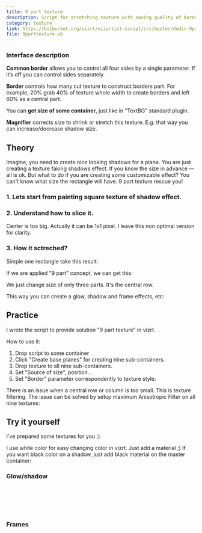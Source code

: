 ```yaml
---
title: 9 part texture
description: Script for stretching texture with saving quality of borders and corners.
category: texture
link: https://bitbucket.org/vizrt/vizartist-script/src/master/dudin-9parttexture/
file: 9parttexture.vb
---
```


<interface-description image="interface.png">

### Interface description

__Common border__ allows you to control all four sides by a single parameter. If it’s off you can control sides separately.

__Border__ controls how many cut texture to construct borders part. For example, 20% grab 40% of texture whole width to create borders and left 60% as a central part.

You can __get size of some container__, just like in “TextBG” standard plugin.

__Magnifier__ corrects size to shrink or stretch this texture. E.g. that way you can increase/decrease shadow size.

</interface-description>

<media-youtube url="https://www.youtube.com/embed/AbJf5V1j-Ko" />

## Theory

Imagine, you need to create nice looking shadows for a plane. You are just creating a texture faking shadows effect. If you know the size in advance — all is ok. But what to do if you are creating some customizable effect? You can't know what size the rectangle will have. 9 part texture rescue you!

<media-image name="script-9-part-before-and-after.png" />

### 1. Lets start from painting square texture of shadow effect.

<media-image name="script-9-part-example-shadow-source.png" />

### 2. Understand how to slice it.

<media-image name="script-9-part-example-shadow-sliced.png" />

Center is too big. Actually it can be 1x1 pixel. I leave this non optimal version for clarity.

### 3. How it sctreched?

Simple one rectangle take this result:

<media-image name="script-9-part-example-stretched.png" />

If we are applied "9 part" concept, we can get this:

<media-image name="script-9-part-example-working.png" />

We just change size of only three parts. It's the central row.

<media-image name="script-9-part-example-how-it-working.png" />

This way you can create a glow, shadow and frame effects, etc:

<media-image name="9-part-texture-cover.png" />

## Practice

I wrote the script to provide solution "9 part texture" in vizrt. 

How to use it:

1. Drop script to some container
2. Click "Create base planes" for creating nine sub-containers.
3. Drop texture to all nine sub-containers.
4. Set "Source of size", position...
5. Set "Border" parameter correspondently to texture style:
<media-image img.html name="script-9-part-texture-setup.gif" />

There is an issue when a central row or column is too small. This is texture filtering.
The issue can be solved by setup maximum Anisotropic Filter on all nine textures:

<media-image name="script-9-part-texture-anisotropic-filter.gif" />
<media-image name="script-9-part-texture-filter-for-all.png" />

## Try it yourself

I've prepared some textures for you ;)

I use white color for easy changing color in vizrt. Just add a material ;) If you want black color on a shadow, just add black material on the master container:

<media-image name="script-9-part-add-black-material.png" />

### Glow/shadow

<media-image name="try/RectangleBlur10.png" transparent /> <br/>
<media-image name="try/RectangleBlur30.png" transparent /> <br/>
<media-image name="try/RectangleBlur50.png" transparent /> <br/>
<media-image name="try/RectangleBlur70.png" transparent /> <br/>

### Frames

<media-image name="try/ArtFrame512.png" transparent /> <br/>
<media-image name="try/NeonFrame128.png" transparent /> <br/>
<media-image name="try/GlowFrame128.png" transparent /> <br/>
